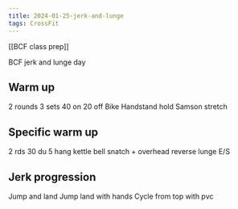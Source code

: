 ```yaml
---
title: 2024-01-25-jerk-and-lunge
tags: CrossFit
---
```


[[BCF class prep]]

BCF jerk and lunge day

## Warm up

2 rounds 
3 sets 40 on 20 off
Bike
Handstand hold
Samson stretch

## Specific warm up 

2 rds
30 du
5 hang kettle bell snatch + overhead reverse lunge E/S

## Jerk progression

Jump and land
Jump land with hands
Cycle from top with pvc